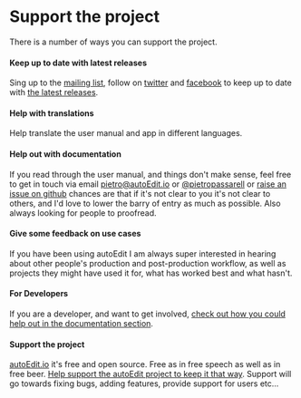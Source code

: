 # Support the project 

There is a number of ways you can support the project. 

#### Keep up to date with latest releases

Sing up to the [mailing list](http://eepurl.com/cMzwSX), follow on [twitter](http://twitter.com/autoEdit2) and [facebook](https://www.facebook.com/autoEdit.io/) to keep up to date with [the latest releases](https://github.com/OpenNewsLabs/autoEdit_2/releases). 


#### Help with translations
Help translate the user manual and app in different languages.


#### Help out with documentation 

If you read through the user manual, and things don't make sense, feel free to get in touch via email <a href="mailto:pietro@autoEdit.io?Subject=Hello" target="_top">pietro@autoEdit.io</a> or [@pietropassarell](twitter.com/pietropassarell) or [raise an issue on github](https://github.com/OpenNewsLabs/autoEdit_2) chances are that if it's not clear to you it's not clear to others, and I'd love to lower the barry of entry as much as possible. Also always looking for people to proofread.


#### Give some feedback on use cases

If you have been using autoEdit I am always super interested in hearing about other people's production and post-production workflow, as well as projects they might have used it for, what has worked best and what hasn't.


#### For Developers

If you are a developer, and want to get involved, [check out how you could help out in the documentation section](https://pietropassarelli.gitbooks.io/autoedit-2-r-d-documentation-for-developers/content).  <!-- TODO: update this link -->


#### Support the project

[autoEdit.io](www.autoEdit.io) it's free and open source. Free as in free speech as well as in free beer. [Help support the autoEdit project to keep it that way](https://donorbox.org/c9762eef-0e08-468e-90cb-2d00643697f8?recurring=true).  Support will go towards fixing bugs, adding features, provide support for users etc...
